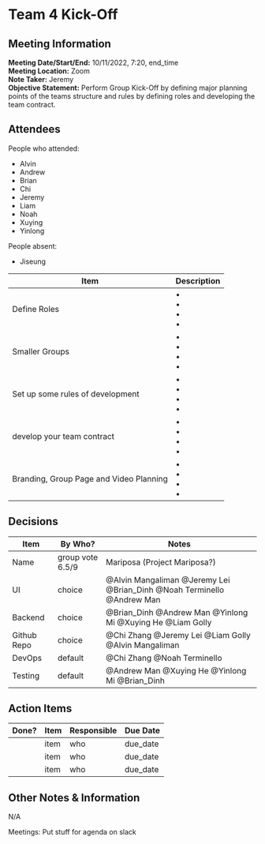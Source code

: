 # Team 4 Kick-Off
## Meeting Information
**Meeting Date/Start/End:** 10/11/2022, 7:20, end_time   
**Meeting Location:** Zoom   
**Note Taker:** Jeremy  
**Objective Statement:** Perform Group Kick-Off by defining major planning points of the teams structure and rules by defining roles and developing the team contract.

## Attendees
People who attended:
- Alvin
- Andrew
- Brian
- Chi
- Jeremy
- Liam
- Noah
- Xuying
- Yinlong

People absent:
- Jiseung

Item | Description
---- | ----
Define Roles  | • <br>• <br>• <br>• 
Smaller Groups  | • <br>• <br>• <br>• 
Set up some rules of development | • <br>• <br>• <br>• 
develop your team contract | • <br>• <br>• <br>• 
Branding, Group Page and Video Planning  | • <br>• <br>• <br>• 

## Decisions
Item | By Who? | Notes |
---- | ---- | ---- |
Name | group vote 6.5/9 | Mariposa (Project Mariposa?) |
UI | choice | @Alvin Mangaliman @Jeremy Lei @Brian_Dinh @Noah Terminello @Andrew Man |
Backend | choice | @Brian_Dinh @Andrew Man @Yinlong Mi @Xuying He @Liam Golly |
Github Repo | choice | @Chi Zhang @Jeremy Lei @Liam Golly @Alvin Mangaliman |
DevOps | default | @Chi Zhang @Noah Terminello |
Testing | default | @Andrew Man @Xuying He @Yinlong Mi @Brian_Dinh |


## Action Items
| Done? | Item | Responsible | Due Date |
| ---- | ---- | ---- | ---- |
| | item | who | due_date |
| | item | who | due_date |
| | item | who | due_date |

## Other Notes & Information
N/A

Meetings:
Put stuff for agenda on slack
